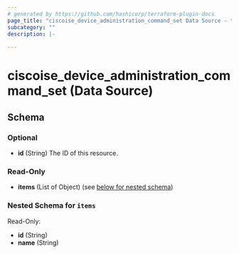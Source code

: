 ```yaml
---
# generated by https://github.com/hashicorp/terraform-plugin-docs
page_title: "ciscoise_device_administration_command_set Data Source - terraform-provider-ciscoise"
subcategory: ""
description: |-
  
---
```


# ciscoise_device_administration_command_set (Data Source)





<!-- schema generated by tfplugindocs -->
## Schema

### Optional

- **id** (String) The ID of this resource.

### Read-Only

- **items** (List of Object) (see [below for nested schema](#nestedatt--items))

<a id="nestedatt--items"></a>
### Nested Schema for `items`

Read-Only:

- **id** (String)
- **name** (String)


